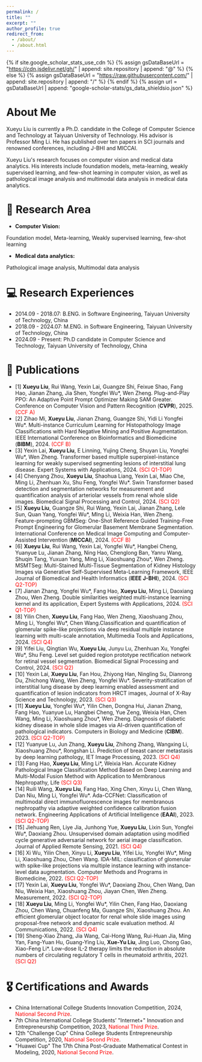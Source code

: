 ```yaml
---
permalink: /
title: ""
excerpt: ""
author_profile: true
redirect_from: 
  - /about/
  - /about.html
---
```


{% if site.google_scholar_stats_use_cdn %}
{% assign gsDataBaseUrl = "https://cdn.jsdelivr.net/gh/" | append: site.repository | append: "@" %}
{% else %}
{% assign gsDataBaseUrl = "https://raw.githubusercontent.com/" | append: site.repository | append: "/" %}
{% endif %}
{% assign url = gsDataBaseUrl | append: "google-scholar-stats/gs_data_shieldsio.json" %}

<span class='anchor' id='about-me'></span>

# **About Me**

Xueyu Liu is currently a Ph.D. candidate in the College of Computer Science and Technology at Taiyuan University of Technology. His advisor is Professor Ming Li. He has published over ten papers in SCI journals and renowned conferences, including J-BHI and MICCAI.

 

Xueyu Liu's research focuses on computer vision and medical data analytics. His interests include foundation models, meta-learning, weakly supervised learning, and few-shot learning in computer vision, as well as pathological image analysis and multimodal data analysis in medical data analytics.



# 📜 Research Area
- **Computer Vision:** 

Foundation model, Meta-learning, Weakly supervised learning, few-shot learning

- **Medical data analytics:**

Pathological image analysis, Multimodal data analysis


# 💻 Research Experiences
- 2014.09 - 2018.07: B.ENG. in Software Engineering, Taiyuan University of Technology, China
- 2018.09 - 2024.07: M.ENG. in Software Engineering, Taiyuan University of Technology, China
- 2024.09 - Present: Ph.D candidate in Computer Science and Technology, Taiyuan University of Technology, China


# 📝 Publications 
- [1] **Xueyu Liu**, Rui Wang, Yexin Lai, Guangze Shi, Feixue Shao, Fang Hao, Jianan Zhang, Jia Shen, Yongfei Wu*, Wen Zheng. Plug-and-Play PPO: An Adaptive Point Prompt Optimizer Making SAM Greater. Conference on Computer Vision and Pattern Recognition (**CVPR**), 2025. <font color=red>(CCF A)</font>
- [2] Zihao Mi, **Xueyu Liu**, Jianan Zhang, Guangze Shi, Yidi Li Yongfei Wu*. Multi-instance Curriculum Learning for Histopathology Image Classifications with Hard Negative Mining and Positive Augmentation. IEEE International Conference on Bioinformatics and Biomedicine (**BIBM**), 2024. <font color=red>(CCF B)</font>
- [3] Yexin Lai, **Xueyu Liu**, E Linning, Yujing Cheng, Shuyan Liu, Yongfei Wu*, Wen Zheng. Transformer based multiple superpixel-instance learning for weakly supervised segmenting lesions of interstitial lung disease. Expert Systems with Applications, 2024. <font color=red>(SCI Q1-TOP)</font>
- [4] Chenyang Zhou, **Xueyu Liu**, Shaohua Liang, Yexin Lai, Miao Che, Ming Li, Zhenhuan Xu, Shu Feng, Yongfei Wu*. Swin Transformer based detection and segmentation networks for measurement and quantification analysis of arteriolar vessels from renal whole slide images. Biomedical Signal Processing and Control, 2024. <font color=red>(SCI Q2)</font>
- [5] **Xueyu Liu**, Guangze Shi, Rui Wang, Yexin Lai, Jianan Zhang, Lele Sun, Quan Yang, Yongfei Wu*, MIng Li, Weixia Han, Wen Zheng. Feature-prompting GBMSeg: One-Shot Reference Guided Training-Free Prompt Engineering for Glomerular Basement Membrane Segmentation. International Conference on Medical Image Computing and Computer-Assisted Intervention (**MICCAI**), 2024. <font color=red>(CCF B)</font>
- [6] **Xueyu Liu**, Rui Wang, Yexin Lai, Yongfei Wu*, Hangbei Cheng, Yuanyue Lu, Jianan Zhang, Ning Hao, Chenglong Ban, Yanru Wang, Shuqin Tang, Yuxuan Yang, Ming Li, Xiaoshuang Zhou*, Wen Zheng. MSMTSeg: Multi-Stained Multi-Tissue Segmentation of Kidney Histology Images via Generative Self-Supervised Meta-Learning Framework, IEEE Journal of Biomedical and Health Informatics (**IEEE J-BHI**), 2024. <font color=red>(SCI Q2-TOP)</font>
- [7] Jianan Zhang, Yongfei Wu*, Fang Hao, **Xueyu Liu**, Ming Li, Daoxiang Zhou, Wen Zheng. Double similarities weighted multi-instance learning kernel and its application, Expert Systems with Applications, 2024. <font color=red>(SCI Q1-TOP)</font>
- [8] Yilin Chen, **Xueyu Liu**, Fang Hao, Wen Zheng, Xiaoshuang Zhou, Ming Li, Yongfei Wu*, Chen Wang.Classification and quantification of glomerular spike-like projections via deep residual multiple instance learning with multi-scale annotation, Multimedia Tools and Applications, 2024. <font color=red>(SCI Q4)</font>
- [9] Yifei Liu, Qingtian Wu, **Xueyu Liu**, Junyu Lu, Zhenhuan Xu, Yongfei Wu*, Shu Feng. Level set guided region prototype rectification network for retinal vessel segmentation. Biomedical Signal Processing and Control, 2024. <font color=red>(SCI Q2)</font>
- [10] Yexin Lai, **Xueyu Liu**, Fan Hou, Zhiyong Han, Ningling Su, Dianrong Du, Zhichong Wang, Wen Zheng, Yongfei Wu*. Severity-stratification of interstitial lung disease by deep learning enabled assessment and quantification of lesion indicators from HRCT images, Journal of X-Ray Science and Technology, 2023. <font color=red>(SCI Q3)</font>
- [11] **Xueyu Liu**, Yongfei Wu*, Yilin Chen, Dongna Hui, Jianan Zhang, Fang Hao, Yuanyue Lu, Hangbei Cheng, Yue Zeng, Weixia Han, Chen Wang, Ming Li, Xiaoshuang Zhou*, Wen Zheng. Diagnosis of diabetic kidney disease in whole slide images via AI-driven quantification of pathological indicators. Computers in Biology and Medicine (**CIBM**). 2023. <font color=red>(SCI Q2-TOP)</font>
- [12] Yuanyue Lu, Jun Zhang, **Xueyu Liu**, Zhihong Zhang, Wangxing Li, Xiaoshuang Zhou*, Rongshan Li. Prediction of breast cancer metastasis by deep learning pathology, IET Image Processing, 2023. <font color=red>(SCI Q4)</font>
- [13] Fang Hao, **Xueyu Liu**, Ming Li*, Weixia Han. Accurate Kidney Pathological Image Classification Method Based on Deep Learning and Multi-Modal Fusion Method with Application to Membranous Nephropathy, Life <font color=red>(SCI Q3)</font>
- [14] Ruili Wang, **Xueyu Liu**, Fang Hao, Xing Chen, Xinyu Li, Chen Wang, Dan Niu, Ming Li, Yongfei Wu*. Ada-CCFNet: Classification of multimodal direct immunofluorescence images for membranous nephropathy via adaptive weighted confidence calibration fusion network. Engineering Applications of Artificial Intelligence (**EAAI**), 2023. <font color=red>(SCI Q2-TOP)</font>
- [15] Jiehuang Ren, Liye Jia, Junhong Yue, **Xueyu Liu**, Lixin Sun, Yongfei Wu*, Daoxiang Zhou. Unsupervised domain adaptation using modified cycle generative adversarial network for aerial image classification. Journal of Applied Remote Sensing, 2021. <font color=red>(SCI Q4)</font>
- [16] Xi Wu, Yilin Chen, Xinyu Li, **Xueyu Liu**, Yifei Liu, Yongfei Wu*, Ming Li, Xiaoshuang Zhou, Chen Wang. IDA-MIL: classification of glomerular with spike-like projections via multiple instance learning with instance-level data augmentation. Computer Methods and Programs in Biomedicine, 2022. <font color=red>(SCI Q2-TOP)</font>
- [17] Yexin Lai, **Xueyu Liu**, Yongfei Wu*, Daoxiang Zhou, Chen Wang, Dan Niu, Weixia Han, Xiaoshuang Zhou, Jiayan Chen, Wen Zheng. Measurement, 2022. <font color=red>(SCI Q2-TOP)</font>
- [18] **Xueyu Liu**, Ming Li, Yongfei Wu*, Yilin Chen, Fang Hao, Daoxiang Zhou, Chen Wang, Chuanfeng Ma, Guangze Shi, Xiaoshuang Zhou. An efficient glomerular object locator for renal whole slide images using proposal-free network and dynamic scale evaluation method. AI Communications, 2022. <font color=red>(SCI Q4)</font>
- [19] Sheng-Xiao Zhang, Jia Wang, Cai-Hong Wang, Rui-Huan Jia, Ming Yan, Fang-Yuan Hu, Guang-Ying Liu, **Xue-Yu Liu**, Jing Luo, Chong Gao, Xiao-Feng Li*. Low-dose IL-2 therapy limits the reduction in absolute numbers of circulating regulatory T cells in rheumatoid arthritis, 2021. <font color=red>(SCI Q2)</font>


# 🎖 Certifications and Awards
- China International College Students Innovation Competition, 2024, <font color=red>National Second Prize</font>.
- 7th China International College Students’ "Internet+" Innovation and Entrepreneurship Competition, 2023, <font color=red>National Third Prize</font>.
- 12th "Challenge Cup" China College Students Entrepreneurship Competition, 2020, <font color=red>National Second Prize</font>.
- "Huawei Cup" The 17th China Post-Graduate Mathematical Contest in Modeling, 2020, <font color=red>National Second Prize</font>.

<!-- Google Analytics -->
<script async src="https://xueyuliu.github.io/"></script>
<script>
  window.dataLayer = window.dataLayer || [];
  function gtag(){dataLayer.push(arguments);}
  gtag('js', new Date());

  gtag('config', 'GA_MEASUREMENT_ID');
</script>
<!-- End Google Analytics -->



